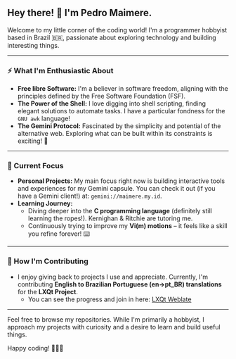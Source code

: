 ## Hey there! 👋 I'm Pedro Maimere.

Welcome to my little corner of the coding world! I'm a programmer hobbyist based in Brazil 🇧🇷, passionate about exploring technology and building interesting things.

---

### ⚡ What I'm Enthusiastic About

* **Free libre Software:** I'm a believer in software freedom, aligning with the principles defined by the Free Software Foundation (FSF).
* **The Power of the Shell:** I love digging into shell scripting, finding elegant solutions to automate tasks. I have a particular fondness for the `GNU awk` language!
* **The Gemini Protocol:** Fascinated by the simplicity and potential of the alternative web. Exploring what can be built within its constraints is exciting! 🚀

---

### 🔭 Current Focus

* **Personal Projects:** My main focus right now is building interactive tools and experiences for my Gemini capsule. You can check it out (if you have a Gemini client!) at: `gemini://maimere.my.id`.
* **Learning Journey:**
    * Diving deeper into the **C programming language** (definitely still learning the ropes!). Kernighan & Ritchie are tutoring me.
    * Continuously trying to improve my **Vi(m) motions** – it feels like a skill you refine forever! ⌨️

---

### 🤝 How I'm Contributing

* I enjoy giving back to projects I use and appreciate. Currently, I'm contributing **English to Brazilian Portuguese (en->pt_BR) translations** for the **LXQt Project**.
    * You can see the progress and join in here: [LXQt Weblate](https://translate.lxqt-project.org)

---

Feel free to browse my repositories. While I'm primarily a hobbyist, I approach my projects with curiosity and a desire to learn and build useful things.

Happy coding! 👨🏻‍💻

<!--
**maimere/maimere** is a ✨ _special_ ✨ repository because its `README.md` (this file) appears on your GitHub profile.

Here are some ideas to get you started:

- 🔭 I’m currently working on ...
- 🌱 I’m currently learning ...
- 👯 I’m looking to collaborate on ...
- 🤔 I’m looking for help with ...
- 💬 Ask me about ...
- 📫 How to reach me: ...
- 😄 Pronouns: ...
- ⚡ Fun fact: ...
-->
